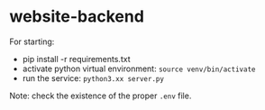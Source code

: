 # website-backend

For starting:

- pip install -r requirements.txt
- activate python virtual environment: `source venv/bin/activate`
- run the service: `python3.xx server.py`

Note: check the existence of the proper `.env` file.
